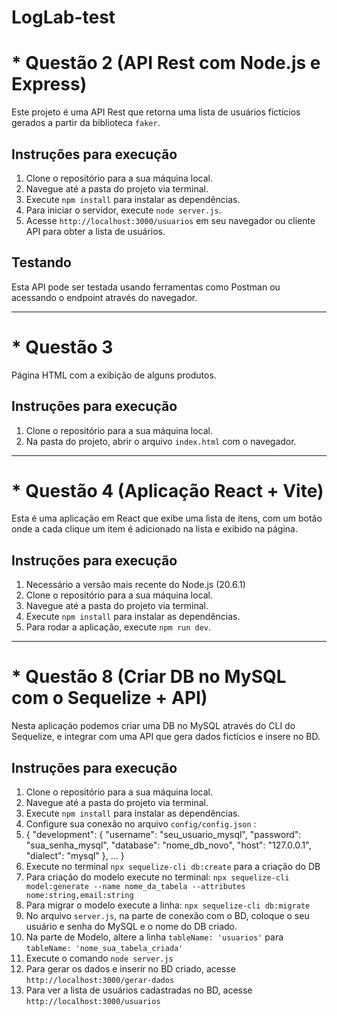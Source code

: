 # LogLab-test

# * Questão 2 (API Rest com Node.js e Express) 

Este projeto é uma API Rest que retorna uma lista de usuários fictícios gerados a partir da biblioteca `faker`.

## Instruções para execução

1. Clone o repositório para a sua máquina local.
2. Navegue até a pasta do projeto via terminal.
3. Execute `npm install` para instalar as dependências.
4. Para iniciar o servidor, execute `node server.js`.
5. Acesse `http://localhost:3000/usuarios` em seu navegador ou cliente API para obter a lista de usuários.

## Testando

Esta API pode ser testada usando ferramentas como Postman ou  acessando o endpoint através do navegador. 
_________________________________


# * Questão 3

Página HTML com a exibição de alguns produtos.

## Instruções para execução

1. Clone o repositório para a sua máquina local.
2. Na pasta do projeto, abrir o arquivo `index.html` com o navegador.
_________________________________   

# * Questão 4 (Aplicação React + Vite)

Esta é uma aplicação em React que exibe uma lista de itens, com um botão onde a cada clique um item é adicionado na lista e exibido na página.

## Instruções para execução

1. Necessário a versão mais recente do Node.js (20.6.1)
2. Clone o repositório para a sua máquina local.
3. Navegue até a pasta do projeto via terminal.
4. Execute `npm install` para instalar as dependências.
5. Para rodar a aplicação, execute `npm run dev`.
__________________________________

# * Questão 8 (Criar DB no MySQL com o Sequelize + API)

Nesta aplicação podemos criar uma DB no MySQL através do CLI do Sequelize, e integrar com uma API que gera dados fictícios e insere no BD.

## Instruções para execução

1. Clone o repositório para a sua máquina local.
2. Navegue até a pasta do projeto via terminal.
3. Execute `npm install` para instalar as dependências.
4. Configure sua conexão no arquivo `config/config.json` :
5. {
  "development": {
    "username": "seu_usuario_mysql",
    "password": "sua_senha_mysql",
    "database": "nome_db_novo",
    "host": "127.0.0.1",
    "dialect": "mysql"
  },
  ...
}
6. Execute no terminal `npx sequelize-cli db:create` para a criação do DB
7. Para criação do modelo execute no terminal: `npx sequelize-cli model:generate --name nome_da_tabela --attributes nome:string,email:string`
8. Para migrar o modelo execute a linha: `npx sequelize-cli db:migrate`
9. No arquivo `server.js`, na parte de conexão com o BD, coloque o seu usuário e senha do MySQL e o nome do DB criado.
10. Na parte de Modelo, altere a linha `tableName: 'usuarios'` para `tableName: 'nome_sua_tabela_criada'`
11. Execute o comando `node server.js`
12. Para gerar os dados e inserir no BD criado, acesse `http://localhost:3000/gerar-dados`
13. Para ver a lista de usuários cadastradas no BD, acesse `http://localhost:3000/usuarios`

